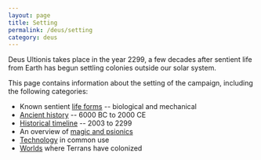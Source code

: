 ```yaml
---
layout: page
title: Setting
permalink: /deus/setting
category: deus
---
```

Deus Ultionis takes place in the year 2299, a few decades after sentient life from Earth has begun settling colonies outside our solar system.

This page contains information about the setting of the campaign, including the following categories:
* Known sentient [life forms](life-forms) -- biological and mechanical
* [Ancient history](ancient-history) -- 6000 BC to 2000 CE
* [Historical timeline](timeline) -- 2003 to 2299
* An overview of [magic and psionics](magic-psionics)
* [Technology](technology) in common use
* [Worlds](worlds) where Terrans have colonized
